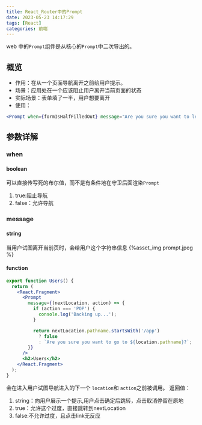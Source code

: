 ```yaml
---
title: React_Router中的Prompt
date: 2023-05-23 14:17:29
tags: [React]
categories: 前端
---
```


web 中的`Prompt`组件是从核心的`Prompt`中二次导出的。

## 概览

- 作用：在从一个页面导航离开之前给用户提示。
- 场景：应用处在一个应该阻止用户离开当前页面的状态
- 实际场景：表单填了一半，用户想要离开
- 使用：

```jsx
<Prompt when={formIsHalfFilledOut} message="Are you sure you want to leave?" />
```

## 参数详解

### when

#### boolean

可以直接传写死的布尔值，而不是有条件地在守卫后面渲染`Prompt`

1. true:阻止导航
2. false：允许导航

### message

#### string

当用户试图离开当前页时，会给用户这个字符串信息
{%asset_img prompt.jpeg %}
#### function
```jsx
export function Users() {
  return (
    <React.Fragment>
      <Prompt
        message={(nextLocation, action) => {
          if (action === 'POP') {
            console.log('Backing up...');
          }

          return nextLocation.pathname.startsWith('/app')
            ? false
            : `Are you sure you want to go to ${location.pathname}?`;
        }}
      />
      <h2>Users</h2>
    </React.Fragment>
  );
}
```
会在进入用户试图导航进入的下一个 `location`和 `action`之前被调用。
返回值：

1. string：向用户展示一个提示,用户点击确定后跳转，点击取消停留在原地
2. true：允许这个过度，直接跳转到nextLocation
3. false:不允许过度，且点击link无反应
